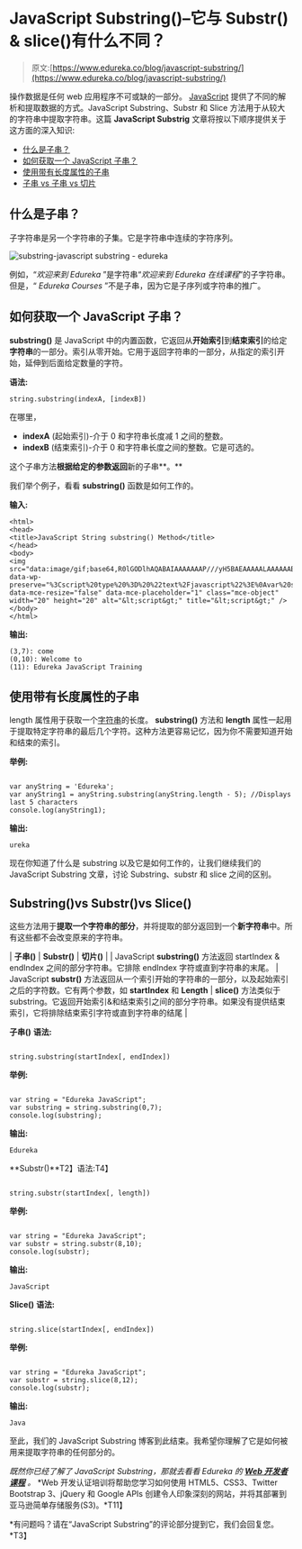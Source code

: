 # JavaScript Substring()–它与 Substr() & slice()有什么不同？

> 原文:[https://www.edureka.co/blog/javascript-substring/](https://www.edureka.co/blog/javascript-substring/)

操作数据是任何 web 应用程序不可或缺的一部分。 [JavaScript](https://www.edureka.co/javascript-jquery-training) 提供了不同的解析和提取数据的方式。JavaScript Substring、Substr 和 Slice 方法用于从较大的字符串中提取字符串。这篇 **JavaScript Substrig** 文章将按以下顺序提供关于这方面的深入知识:

*   [什么是子串？](#substring)
*   [如何获取一个 JavaScript 子串？](#javascriptsubstring)
*   [使用带有长度属性的子串](#substringlength)
*   [子串 vs 子串 vs 切片](#substringvssubstrvsslice)

## **什么是子串？**

子字符串是另一个字符串的子集。它是字符串中连续的字符序列。

![substring-javascript substring - edureka](../Images/3a35fbc32b2b52d8aea6a337aef89ff5.png)

例如，“*欢迎来到 Edureka* ”是字符串“*欢迎来到 Edureka 在线课程*”的子字符串。但是，“ *Edureka Courses* ”不是子串，因为它是子序列或字符串的推广。

## **如何获取一个 JavaScript 子串？**

**substring()** 是 JavaScript 中的内置函数，它返回从**开始索引**到**结束索引**的给定**字符串**的一部分。索引从零开始。它用于返回字符串的一部分，从指定的索引开始，延伸到后面给定数量的字符。

**语法:**

```
string.substring(indexA, [indexB])

```

在哪里，

*   **indexA** (起始索引)-介于 0 和字符串长度减 1 之间的整数。
*   **indexB** (结束索引)-介于 0 和字符串长度之间的整数。它是可选的。

这个子串方法**根据给定的参数返回**新的子串**。**

我们举个例子，看看 **substring()** 函数是如何工作的。

**输入:**

```
<html>
<head>
<title>JavaScript String substring() Method</title>
</head>
<body>
<img src="data:image/gif;base64,R0lGODlhAQABAIAAAAAAAP///yH5BAEAAAAALAAAAAABAAEAAAIBRAA7" data-wp-preserve="%3Cscript%20type%20%3D%20%22text%2Fjavascript%22%3E%0Avar%20str%20%3D%20%22Welcome%20to%20Edureka%20JavaScript%20Training%22%3B%0Adocument.write(%22(3%2C7)%3A%20%22%20%2B%20str.substring(3%2C7))%3B%0Adocument.write(%22(0%2C10)%3A%20%22%20%2B%20str.substring(0%2C10))%3B%0Adocument.write(%22(11)%3A%20%22%20%2B%20str.substring(11))%3B%0A%3C%2Fscript%3E" data-mce-resize="false" data-mce-placeholder="1" class="mce-object" width="20" height="20" alt="&lt;script&gt;" title="&lt;script&gt;" />
</body>
</html>

```

**输出:**

```
(3,7): come
(0,10): Welcome to
(11): Edureka JavaScript Training
```

## **使用带有长度属性的子串**

length 属性用于获取一个[字符串](https://www.edureka.co/blog/javascript-string-concat/)的长度。 **substring()** 方法和 **length** 属性一起用于提取特定字符串的最后几个字符。这种方法更容易记忆，因为你不需要知道开始和结束的索引。

**举例:**

```

var anyString = 'Edureka';
var anyString1 = anyString.substring(anyString.length - 5); //Displays last 5 characters
console.log(anyString1);

```

**输出:**

```
ureka
```

现在你知道了什么是 substring 以及它是如何工作的，让我们继续我们的 JavaScript Substring 文章，讨论 Substring、substr 和 slice 之间的区别。

## **Substring()vs Substr()vs Slice()**

这些方法用于**提取一个字符串的部分**，并将提取的部分返回到一个**新字符串**中。所有这些都不会改变原来的字符串。

| **子串()** | **Substr()** | **切片()** |
| JavaScript **substring()** 方法返回 startIndex & endIndex 之间的部分字符串。它排除 endIndex 字符或直到字符串的末尾。 | JavaScript **substr()** 方法返回从一个索引开始的字符串的一部分，以及起始索引之后的字符数。它有两个参数，如 **startIndex** 和 **Length** | **slice()** 方法类似于 substring。它返回开始索引&和结束索引之间的部分字符串。如果没有提供结束索引，它将排除结束索引字符或直到字符串的结尾 |

**子串()** **语法:**

```

string.substring(startIndex[, endIndex])

```

**举例:**

```

var string = "Edureka JavaScript";
var substring = string.substring(0,7);
console.log(substring);

```

**输出:**

```
Edureka
```

**Substr()**T2】语法:T4】

```

string.substr(startIndex[, length])

```

**举例:**

```

var string = "Edureka JavaScript";
var substr = string.substr(8,10);
console.log(substr);

```

**输出:**

```
JavaScript
```

**Slice()** **语法:**

```

string.slice(startIndex[, endIndex])

```

**举例:**

```

var string = "Edureka JavaScript";
var substr = string.slice(8,12);
console.log(substr);

```

**输出:**

```
Java
```

至此，我们的 JavaScript Substring 博客到此结束。我希望你理解了它是如何被用来提取字符串的任何部分的。

*既然你已经了解了 JavaScript Substring，那就去看看 Edureka 的 [**Web 开发者课程**](https://www.edureka.co/complete-web-developer) 。* *Web 开发认证培训将帮助您学习如何使用 HTML5、CSS3、Twitter Bootstrap 3、jQuery 和 Google APIs 创建令人印象深刻的网站，并将其部署到亚马逊简单存储服务(S3)。*T11】

*有问题吗？请在“JavaScript Substring”的评论部分提到它，我们会回复您。*T3】
